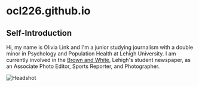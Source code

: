# ocl226.github.io

## Self-Introduction

Hi, my name is Olivia Link and I'm a junior studying journalism with a double minor in Psychology and Population Health at Lehigh University. I am currently involved in the [Brown and White](https://thebrownandwhite.com), Lehigh's student newspaper, as an Associate Photo Editor, Sports Reporter, and Photographer. 

![Headshot](https://media.licdn.com/dms/image/v2/D4E03AQHo_Uhtk1Pbtw/profile-displayphoto-shrink_200_200/profile-displayphoto-shrink_200_200/0/1727667090302?e=2147483647&v=beta&t=d1OmlT0sk13eRpxmiN5EygzcL5TKHGOvwvrXui0LYV4)

